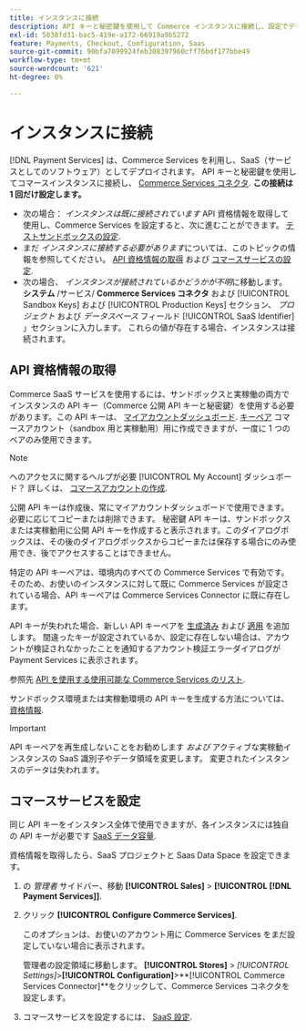 ```yaml
---
title: インスタンスに接続
description: API キーと秘密鍵を使用して Commerce インスタンスに接続し、設定でデータ領域を指定します。
exl-id: 5038fd31-bac5-419e-a172-66919a9b5272
feature: Payments, Checkout, Configuration, Saas
source-git-commit: 90bfa7099924feb308397960cff76bdf177bbe49
workflow-type: tm+mt
source-wordcount: '621'
ht-degree: 0%

---
```


# インスタンスに接続

[!DNL Payment Services] は、Commerce Services を利用し、SaaS（サービスとしてのソフトウェア）としてデプロイされます。 API キーと秘密鍵を使用してコマースインスタンスに接続し、 [Commerce Services コネクタ](https://experienceleague.adobe.com/docs/commerce-merchant-services/user-guides/saas.html). **この接続は 1 回だけ設定します。**

* 次の場合： *インスタンスは既に接続されています* API 資格情報を取得して使用し、Commerce Services を設定すると、次に進むことができます。 [テストサンドボックスの設定](https://experienceleague.adobe.com/docs/commerce-merchant-services/payment-services/get-started/sandbox.html).
* まだ *インスタンスに接続する必要があります*&#x200B;については、このトピックの情報を参照してください。 [API 資格情報の取得](#obtain-api-credentials) および [コマースサービスの設定](#configure-commerce-services).
* 次の場合、 *インスタンスが接続されているかどうかが不明*&#x200B;に移動します。 **システム** /サービス/ **Commerce Services コネクタ** および [!UICONTROL Sandbox Keys] および [!UICONTROL Production Keys] セクション、 *プロジェクト* および *データスペース* フィールド [!UICONTROL SaaS Identifier] 」セクションに入力します。 これらの値が存在する場合、インスタンスは接続されます。

## API 資格情報の取得

Commerce SaaS サービスを使用するには、サンドボックスと実稼働の両方でインスタンスの API キー（Commerce 公開 API キーと秘密鍵）を使用する必要があります。この API キーは、 [マイアカウントダッシュボード](https://account.magento.com/customer/account/login). [キーペア](https://docs.magento.com/user-guide/configuration/services/saas.html) コマースアカウント（sandbox 用と実稼動用）用に作成できますが、一度に 1 つのペアのみ使用できます。

>[!NOTE]
>
>へのアクセスに関するヘルプが必要 [!UICONTROL My Account] ダッシュボード？ 詳しくは、 [コマースアカウントの作成](https://docs.magento.com/user-guide/magento/magento-account-create.html).

公開 API キーは作成後、常にマイアカウントダッシュボードで使用できます。 必要に応じてコピーまたは削除できます。 秘密鍵 API キーは、サンドボックスまたは実稼動用に公開 API キーを作成すると表示されます。このダイアログボックスは、その後のダイアログボックスからコピーまたは保存する場合にのみ使用でき、後でアクセスすることはできません。

特定の API キーペアは、環境内のすべての Commerce Services で有効です。そのため、お使いのインスタンスに対して既に Commerce Services が設定されている場合、API キーペアは Commerce Services Connector に既に存在します。

API キーが失われた場合、新しい API キーペアを [生成済み](https://experienceleague.adobe.com/docs/commerce-merchant-services/payment-services/get-started/connect.html#generate-an-api-key-and-private-key) および [適用](https://experienceleague.adobe.com/docs/commerce-merchant-services/payment-services/get-started/connect.html#configure-saas-project) を追加します。 間違ったキーが設定されているか、設定に存在しない場合は、アカウントが検証されなかったことを通知するアカウント検証エラーダイアログが Payment Services に表示されます。

参照先 [API を使用する使用可能な Commerce Services のリスト](https://docs.magento.com/user-guide/system/saas.html#available-services).

サンドボックス環境または実稼動環境の API キーを生成する方法については、 [資格情報](https://experienceleague.adobe.com/docs/commerce-merchant-services/user-guides/saas.html#apikey).

>[!IMPORTANT]
>API キーペアを再生成しないことをお勧めします *および* アクティブな実稼動インスタンスの SaaS 識別子やデータ領域を変更します。 変更されたインスタンスのデータは失われます。

## コマースサービスを設定

同じ API キーをインスタンス全体で使用できますが、各インスタンスには独自の API キーが必要です [SaaS データ容量](https://experienceleague.adobe.com/docs/commerce-merchant-services/user-guides/saas.html#saasenv).

資格情報を取得したら、SaaS プロジェクトと Saas Data Space を設定できます。

1. の _管理者_ サイドバー、移動 **[!UICONTROL Sales]** > **[!UICONTROL [!DNL Payment Services]]**.
1. クリック **[!UICONTROL Configure Commerce Services]**.

   このオプションは、お使いのアカウント用に Commerce Services をまだ設定していない場合に表示されます。

   管理者の設定領域に移動します。 **[!UICONTROL Stores]** > _[!UICONTROL Settings]_>**[!UICONTROL Configuration]**>**[!UICONTROL Commerce Services Connector]**をクリックして、Commerce Services コネクタを設定します。

1. コマースサービスを設定するには、 [SaaS 設定](https://experienceleague.adobe.com/docs/commerce-merchant-services/user-guides/integration-services/saas.html#saasenv).
